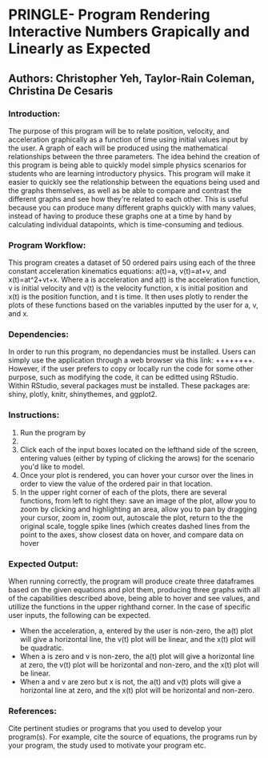 # PRINGLE- Program Rendering Interactive Numbers Grapically and Linearly as Expected
## Authors: Christopher Yeh, Taylor-Rain Coleman, Christina De Cesaris



### Introduction: 

The purpose of this program will be to relate position, velocity, and acceleration graphically as a function of time using initial values input by the user. A graph of each will be produced using the mathematical relationships between the three parameters. The idea behind the creation of this program is being able to quickly model simple physics scenarios for students who are learning introductory physics. This program will make it easier to quickly see the relationship between the equations being used and the graphs themselves, as well as be able to compare and contrast the different graphs and see how they're related to each other. This is useful because you can produce many different graphs quickly with many values, instead of having to produce these graphs one at a time by hand by calculating individual datapoints, which is time-consuming and tedious. 

### Program Workflow: 

This program creates a dataset of 50 ordered pairs using each of the three constant acceleration kinematics equations: a(t)=a, v(t)=at+v, and x(t)=at^2+vt+x. Where a is acceleration and a(t) is the acceleration function, v is initial velocity and v(t) is the velocity function, x is initial position and x(t) is the position function, and t is time. It then uses plotly to render the plots of these functions based on the variables inputted by the user for a, v, and x. 

### Dependencies: 

In order to run this program, no dependancies must be installed. Users can simply use the application through a web browser via this link: ++++++++. However, if the user prefers to copy or locally run the code for some other purpose, such as modifying the code, it can be editted using RStudio. Within RStudio, several packages must be installed. These packages are: shiny, plotly, knitr, shinythemes, and ggplot2.

### Instructions: 

1. Run the program by
2. 
3. Click each of the input boxes located on the lefthand side of the screen, entering values (either by typing of clicking the 
arows) for the scenario you'd like to model.
4. Once your plot is rendered, you can hover your cursor over the lines in order to view the value of the ordered pair in that location.
5. In the upper right corner of each of the plots, there are several functions, from left to right they: save an image of the plot, allow you to zoom by clicking and highlighting an area, allow you to pan by dragging your cursor, zoom in, zoom out, autoscale the plot, return to the the original scale, toggle spike lines (which creates dashed lines from the point to the axes, show closest data on hover, and compare data on hover

### Expected Output: 

When running correctly, the program will produce create three dataframes based on the given equations and plot them, producing three graphs with all of the capabilities described above, being able to hover and see values, and utillize the functions in the upper righthand corner. In the case of specific user inputs, the following can be expected.
- When the acceleration, a, entered by the user is non-zero, the a(t) plot will give a horizontal line, the v(t) plot will be linear, and the x(t) plot will be quadratic. 
- When a is zero and v is non-zero, the a(t) plot will give a horizontal line at zero, the v(t) plot will be horizontal and non-zero, and the x(t) plot will be linear. 
- When a and v are zero but x is not, the a(t) and v(t) plots will give a horizontal line at zero, and the x(t) plot will be horizontal and non-zero. 

### References: 
Cite pertinent studies or programs that you used to develop your program(s). For example, cite the source of 
equations, the programs run by your program, the study used to motivate your program etc.

